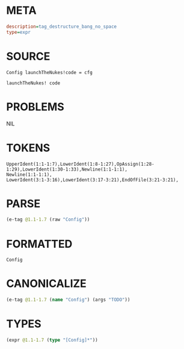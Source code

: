 # META
~~~ini
description=tag_destructure_bang_no_space
type=expr
~~~
# SOURCE
~~~roc
Config launchTheNukes!code = cfg

launchTheNukes! code
~~~
# PROBLEMS
NIL
# TOKENS
~~~zig
UpperIdent(1:1-1:7),LowerIdent(1:8-1:27),OpAssign(1:28-1:29),LowerIdent(1:30-1:33),Newline(1:1-1:1),
Newline(1:1-1:1),
LowerIdent(3:1-3:16),LowerIdent(3:17-3:21),EndOfFile(3:21-3:21),
~~~
# PARSE
~~~clojure
(e-tag @1.1-1.7 (raw "Config"))
~~~
# FORMATTED
~~~roc
Config
~~~
# CANONICALIZE
~~~clojure
(e-tag @1.1-1.7 (name "Config") (args "TODO"))
~~~
# TYPES
~~~clojure
(expr @1.1-1.7 (type "[Config]*"))
~~~
